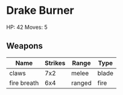 # Drake Burner
HP: 42
Moves: 5

## Weapons
| Name | Strikes | Range | Type |
| ---- | ------- | ----- | ---- |
| claws | 7x2 | melee | blade |
| fire breath | 6x4 | ranged | fire |
